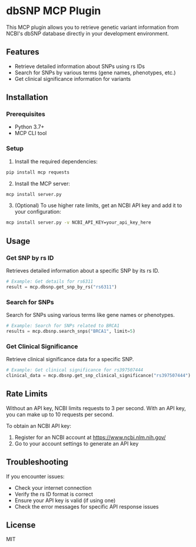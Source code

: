 # dbSNP MCP Plugin

This MCP plugin allows you to retrieve genetic variant information from NCBI's dbSNP database directly in your development environment.

## Features

- Retrieve detailed information about SNPs using rs IDs
- Search for SNPs by various terms (gene names, phenotypes, etc.)
- Get clinical significance information for variants

## Installation

### Prerequisites
- Python 3.7+
- MCP CLI tool

### Setup

1. Install the required dependencies:
```bash
pip install mcp requests
```

2. Install the MCP server:
```bash
mcp install server.py
```

3. (Optional) To use higher rate limits, get an NCBI API key and add it to your configuration:
```bash
mcp install server.py -v NCBI_API_KEY=your_api_key_here
```

## Usage

### Get SNP by rs ID
Retrieves detailed information about a specific SNP by its rs ID.

```python
# Example: Get details for rs6311
result = mcp.dbsnp.get_snp_by_rs("rs6311")
```

### Search for SNPs
Search for SNPs using various terms like gene names or phenotypes.

```python
# Example: Search for SNPs related to BRCA1
results = mcp.dbsnp.search_snps("BRCA1", limit=5)
```

### Get Clinical Significance
Retrieve clinical significance data for a specific SNP.

```python
# Example: Get clinical significance for rs397507444
clinical_data = mcp.dbsnp.get_snp_clinical_significance("rs397507444")
```

## Rate Limits

Without an API key, NCBI limits requests to 3 per second. With an API key, you can make up to 10 requests per second.

To obtain an NCBI API key:
1. Register for an NCBI account at https://www.ncbi.nlm.nih.gov/
2. Go to your account settings to generate an API key

## Troubleshooting

If you encounter issues:
- Check your internet connection
- Verify the rs ID format is correct
- Ensure your API key is valid (if using one)
- Check the error messages for specific API response issues

## License

MIT 